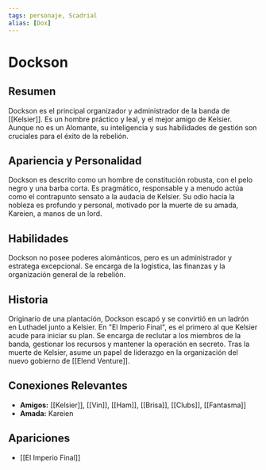 ```yaml
---
tags: personaje, Scadrial
alias: [Dox]
---
```


# Dockson

## Resumen
Dockson es el principal organizador y administrador de la banda de [[Kelsier]]. Es un hombre práctico y leal, y el mejor amigo de Kelsier. Aunque no es un Alomante, su inteligencia y sus habilidades de gestión son cruciales para el éxito de la rebelión.

## Apariencia y Personalidad
Dockson es descrito como un hombre de constitución robusta, con el pelo negro y una barba corta. Es pragmático, responsable y a menudo actúa como el contrapunto sensato a la audacia de Kelsier. Su odio hacia la nobleza es profundo y personal, motivado por la muerte de su amada, Kareien, a manos de un lord.

## Habilidades
Dockson no posee poderes alománticos, pero es un administrador y estratega excepcional. Se encarga de la logística, las finanzas y la organización general de la rebelión.

## Historia
Originario de una plantación, Dockson escapó y se convirtió en un ladrón en Luthadel junto a Kelsier. En "El Imperio Final", es el primero al que Kelsier acude para iniciar su plan. Se encarga de reclutar a los miembros de la banda, gestionar los recursos y mantener la operación en secreto. Tras la muerte de Kelsier, asume un papel de liderazgo en la organización del nuevo gobierno de [[Elend Venture]].

## Conexiones Relevantes
* **Amigos:** [[Kelsier]], [[Vin]], [[Ham]], [[Brisa]], [[Clubs]], [[Fantasma]]
* **Amada:** Kareien

## Apariciones
* [[El Imperio Final]]
